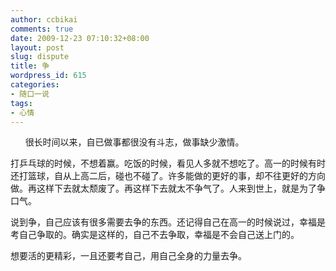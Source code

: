 ```yaml
---
author: ccbikai
comments: true
date: 2009-12-23 07:10:32+08:00
layout: post
slug: dispute
title: 争
wordpress_id: 615
categories:
- 随口一说
tags:
- 心情
---
```




      很长时间以来，自已做事都很没有斗志，做事缺少激情。<!-- more -->

打乒乓球的时候，不想着赢。吃饭的时候，看见人多就不想吃了。高一的时候有时还打篮球，自从上高二后，碰也不碰了。许多能做的更好的事，却不往更好的方向做。再这样下去就太颓废了。再这样下去就太不争气了。人来到世上，就是为了争口气。

说到争，自己应该有很多需要去争的东西。还记得自己在高一的时候说过，幸福是考自己争取的。确实是这样的，自己不去争取，幸福是不会自己送上门的。

想要活的更精彩，一且还要考自己，用自己全身的力量去争。


